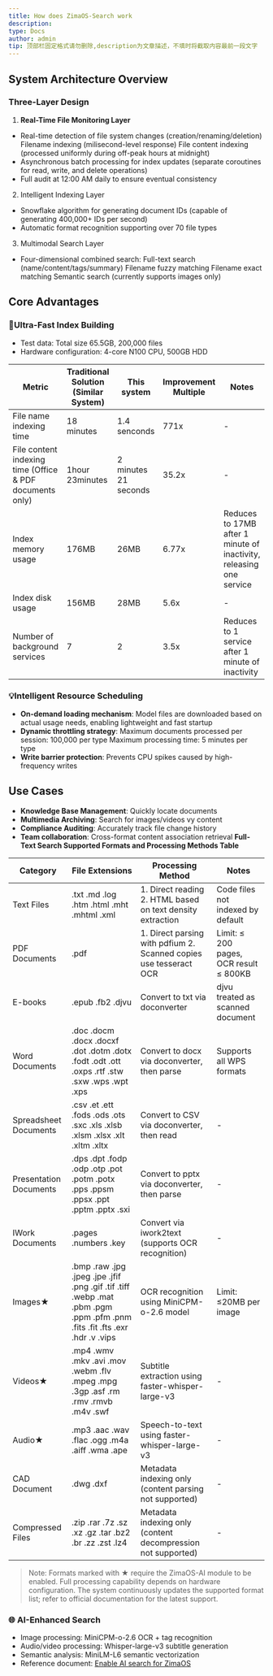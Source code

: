 ```yaml
---
title: How does ZimaOS-Search work
description: 
type: Docs
author: admin
tip: 顶部栏固定格式请勿删除,description为文章描述，不填时将截取内容最前一段文字
---
```

## System Architecture Overview
### Three-Layer Design
1. **Real-Time File Monitoring Layer**
- Real-time detection of file system changes (creation/renaming/deletion) 
Filename indexing (milisecond-level response)
File content indexing (processed uniformly during off-peak hours at midnight)
- Asynchronous batch processing for index updates (separate coroutines for read, write, and delete operations)
- Full audit at 12:00 AM daily to ensure eventual consistency
2. Intelligent Indexing Layer
- Snowflake algorithm for generating document IDs (capable of generating 400,000+ IDs per second)
- Automatic format recognition supporting over 70 file types
3. Multimodal Search Layer
  - Four-dimensional combined search: 
    Full-text search (name/content/tags/summary)
    Filename fuzzy matching
    Filename exact matching
    Semantic search (currently supports images only)
## Core Advantages
### 🚀Ultra-Fast Index Building
- Test data: Total size 65.5GB, 200,000 files
- Hardware configuration: 4-core N100 CPU, 500GB HDD

| **Metric** | **Traditional Solution (Similar System)** | **This system** | **Improvement Multiple** | **Notes** |
| - | - | - | - | - |
| File name indexing time | 18 minutes | 1.4 senconds | 771x | - |
| File content indexing time (Office & PDF documents only) | 1hour 23minutes | 2 minutes 21 seconds | 35.2x | - |
| Index memory usage | 176MB | 26MB | 6.77x | Reduces to 17MB after 1 minute of inactivity, releasing one service |
| Index disk usage | 156MB | 28MB | 5.6x | - |
| Number of background services | 7 | 2 | 3.5x | Reduces to 1 service after 1 minute of inactivity |
### 💡Intelligent Resource Scheduling
- **On-demand loading mechanism**: Model files are downloaded based on actual usage needs, enabling lightweight and fast startup
- **Dynamic throttling strategy**:
  Maximum documents processed per session: 100,000 per type
  Maximum processing time: 5 minutes per type
- **Write barrier protection**: Prevents CPU spikes caused by high-frequency writes
## Use Cases
- **Knowledge Base Management**: Quickly locate documents
- **Multimedia Archiving**: Search for images/videos vy content
- **Compliance Auditing**: Accurately track file change history
- **Team collaboration**: Cross-format content association retrieval
**Full-Text Search Supported Formats and Processing Methods Table**
  
| **Category** | **File Extensions** | **Processing Method** | **Notes** |
| - | - | - | - |
| Text Files | .txt .md .log .htm .html .mht .mhtml .xml | 1. Direct reading 2. HTML based on text density extraction | Code files not indexed by default |
| PDF Documents | .pdf | 1. Direct parsing with pdfium 2. Scanned copies use tesseract OCR | Limit: ≤ 200 pages, OCR result ≤ 800KB |
| E-books | .epub .fb2 .djvu | Convert to txt via doconverter | djvu treated as scanned document |
| Word Documents | .doc .docm .docx .docxf .dot .dotm .dotx .fodt .odt .ott .oxps .rtf .stw .sxw .wps .wpt .xps | Convert to docx via doconverter, then parse | Supports all WPS formats |
| Spreadsheet Documents | .csv .et .ett .fods .ods .ots .sxc .xls .xlsb .xlsm .xlsx .xlt .xltm .xltx | Convert to CSV via doconverter, then read | - |
| Presentation Documents | .dps .dpt .fodp .odp .otp .pot .potm .potx .pps .ppsm .ppsx .ppt .pptm .pptx .sxi | Convert to pptx via doconverter, then parse | - |
| IWork Documents | .pages .numbers .key | Convert via iwork2text (supports OCR recognition)| - |
| Images★ | .bmp .raw .jpg .jpeg .jpe .jfif .png .gif .tif .tiff .webp .mat .pbm .pgm .ppm .pfm .pnm .fits .fit .fts .exr .hdr .v .vips | OCR recognition using MiniCPM-o-2.6 model | Limit: ≤20MB per image |
| Videos★ | .mp4 .wmv .mkv .avi .mov .webm .flv .mpeg .mpg .3gp .asf .rm .rmv .rmvb .m4v .swf | Subtitle extraction using faster-whisper-large-v3 | - |
| Audio★ | .mp3 .aac .wav .flac .ogg .m4a .aiff .wma .ape | Speech-to-text using faster-whisper-large-v3 | - |
| CAD Document | .dwg .dxf | Metadata indexing only (content parsing not supported) | - |
| Compressed Files | .zip .rar .7z .sz .xz .gz .tar .bz2 .br .zz .zst .lz4 | Metadata indexing only (content decompression not supported) | - |

> Note: Formats marked with ★ require the ZimaOS-AI module to be enabled. Full processing capability depends on hardware configuration. The system continuously updates the supported format list; refer to official documentation for the latest support.
> 
### 🌐 AI-Enhanced Search
- Image processing: MiniCPM-o-2.6 OCR + tag recognition
- Audio/video processing: Whisper-large-v3 subtitle generation
- Semantic analysis: MiniLM-L6 semantic vectorization
- Reference document: [Enable AI search for ZimaOS](https://www.zimaspace.com/docs/zimaos/Enable-AI)